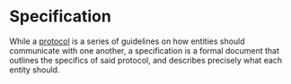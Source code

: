 # Specification

While a [protocol](/docs/glossary/protocol) is a series of guidelines on how entities should communicate with one another, a specification is a formal document that outlines the specifics of said protocol, and describes precisely what each entity should.
